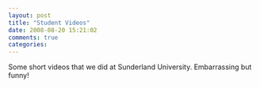 ```yaml
---
layout: post
title: "Student Videos"
date: 2008-08-20 15:21:02
comments: true
categories:
---
```


Some short videos that we did at Sunderland University. Embarrassing but funny!

<object width="425" height="344"><param name="movie" value="http://www.youtube.com/v/MRHh97XlsGA&hl=en&fs=1"></param><param name="allowFullScreen" value="true"></param><embed src="http://www.youtube.com/v/MRHh97XlsGA&hl=en&fs=1" type="application/x-shockwave-flash" allowfullscreen="true" width="425" height="344"></embed></object>

<object width="425" height="344"><param name="movie" value="http://www.youtube.com/v/pT-oGBEJUz4&hl=en&fs=1"></param><param name="allowFullScreen" value="true"></param><embed src="http://www.youtube.com/v/pT-oGBEJUz4&hl=en&fs=1" type="application/x-shockwave-flash" allowfullscreen="true" width="425" height="344"></embed></object>
